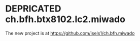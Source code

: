 # DEPRICATED ch.bfh.btx8102.lc2.miwado

The new project is at https://github.com/isels1/ch.bfh.miwado
